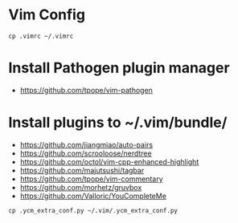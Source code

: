 # Vim Config 

```
cp .vimrc ~/.vimrc
```
# Install Pathogen plugin manager
* https://github.com/tpope/vim-pathogen

# Install plugins to ~/.vim/bundle/
* https://github.com/jiangmiao/auto-pairs
* https://github.com/scrooloose/nerdtree
* https://github.com/octol/vim-cpp-enhanced-highlight
* https://github.com/majutsushi/tagbar
* https://github.com/tpope/vim-commentary
* https://github.com/morhetz/gruvbox
* https://github.com/Valloric/YouCompleteMe
```
cp .ycm_extra_conf.py ~/.vim/.ycm_extra_conf.py
```
